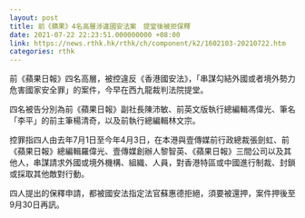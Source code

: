 ```yaml
---
layout: post
title: 前《蘋果》4名高層涉違國安法案　提堂後被拒保釋
date: 2021-07-22 22:23:51.000000000 +08:00
link: https://news.rthk.hk/rthk/ch/component/k2/1602103-20210722.htm
categories: rthk
---
```


前《蘋果日報》四名高層，被控違反《香港國安法》，「串謀勾結外國或者境外勢力危害國家安全罪」的案件，今早在西九龍裁判法院提堂。

四名被告分別為前《蘋果日報》副社長陳沛敏、前英文版執行總編輯馮偉光、筆名「李平」的前主筆楊清奇，以及前執行總編輯林文宗。

控罪指四人由去年7月1日至今年4月3日，在本港與壹傳媒前行政總裁張劍虹、前《蘋果日報》總編輯羅偉光、壹傳媒創辦人黎智英、《蘋果日報》三間公司以及其他人，串謀請求外國或境外機構、組織、人員，對香港特區或中國進行制裁、封鎖或採取其他敵對行動。

四人提出的保釋申請，都被國安法指定法官蘇惠德拒絕，須要被還押，案件押後至9月30日再訊。
